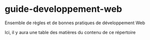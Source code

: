 # guide-developpement-web
Ensemble de règles et de bonnes pratiques de développement Web 

Ici, il y aura une table des matières du contenu de ce répertoire
